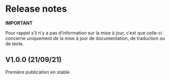 # Release notes

**IMPORTANT**

Pour rappel s’il n’y a pas d’information sur la mise à jour, c’est que celle-ci concerne uniquement de la mise à jour de documentation, de traduction ou de texte.

## V1.0.0 (21/09/21)
Première publication en stable
